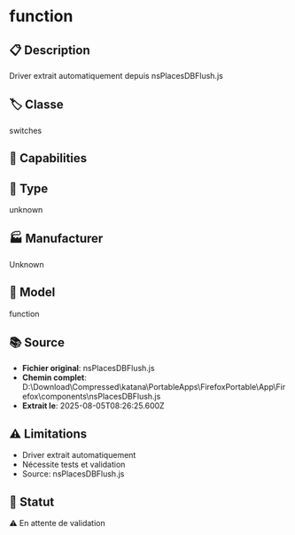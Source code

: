 # function

## 📋 Description
Driver extrait automatiquement depuis nsPlacesDBFlush.js

## 🏷️ Classe
switches

## 🔧 Capabilities


## 📡 Type
unknown

## 🏭 Manufacturer
Unknown

## 📱 Model
function

## 📚 Source
- **Fichier original**: nsPlacesDBFlush.js
- **Chemin complet**: D:\Download\Compressed\katana\PortableApps\FirefoxPortable\App\Firefox\components\nsPlacesDBFlush.js
- **Extrait le**: 2025-08-05T08:26:25.600Z

## ⚠️ Limitations
- Driver extrait automatiquement
- Nécessite tests et validation
- Source: nsPlacesDBFlush.js

## 🚀 Statut
⚠️ En attente de validation
